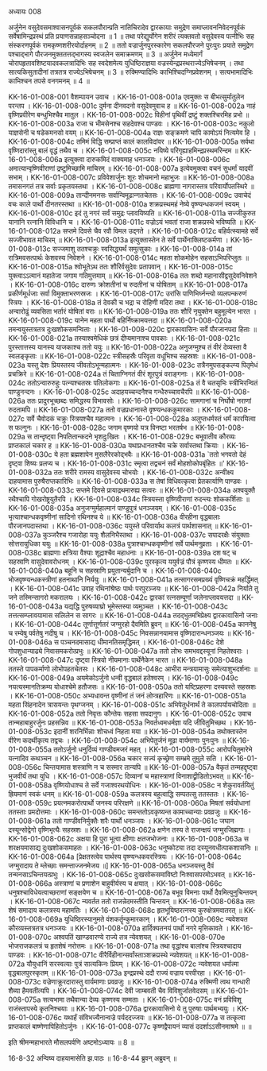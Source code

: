 अध्यायः 008

अर्जुनेन वसुदेवसमाश्वासनपूर्वकं सकलपौरान्प्रति नातिचिरादेव द्वारकायाः समुद्रेण समाप्लावननिवेदनपूर्वकं सर्वेषामिन्द्रप्रस्थं प्रति प्रयाणसन्नाहसञ्चोदना ॥ 1 ॥ तथा परेद्युर्योगेन शरीरं त्यक्तवतो वसुदेवस्य पत्नीभिः सह संस्करणपूर्वकं रामकृष्णशरीरयोर्दाहनम् ॥ 2 ॥ ततो वज्रार्जुनपुरस्कारेण सकलपौरजने पुरःपुरः प्रयाते समुद्रेण पश्चाद्भागे पौरजनमुक्ततत्तद्भागस्य स्वजलेन समाक्रमणम् ॥ 3 ॥ अर्जुनेन मध्येमार्गं चोरापहृतावशिष्टयादवकलत्रादिभिः सह स्वदेशमेत्य युधिष्ठिराज्ञया वज्रस्येन्द्रप्रस्थराज्येऽभिषेचनम् । तथा सात्यकिसुतादीनां तत्रतत्र राज्येऽभिषेचनम् ॥ 3 ॥ रुक्मिण्यादिभिः काभिश्चिदग्निप्रवेशनम् । सत्यभामादिभिः काभिश्चन तपसे वनगमनम् ॥ 4 ॥

KK-16-01-008-001	वैशम्पायन उवाच ।
KK-16-01-008-001a	एवमुक्तः स बीभत्सुर्मातुलेन परन्तप ।
KK-16-01-008-001c	दुर्मना दीनवदनो वसुदेवमुवाच ह ॥
KK-16-01-008-002a	नाहं वृष्णिप्रवीरेण बन्धुभिश्चैव मातुल ।
KK-16-01-008-002c	विहीनां पृथिवीं द्रष्टुं शक्तश्चिरमिह प्रभो ॥
KK-16-01-008-003a	राजा च भीमसेनश्च सहदेवश्च पाण्डवः ।
KK-16-01-008-003c	नकुलो याज्ञसेनी च षडेकमनसो वयम् ॥
KK-16-01-008-004a	राज्ञः सङ्क्रमणे चापि कामोऽयं नित्यमेव हि ।
KK-16-01-008-004c	तमिमं विद्धि सम्प्राप्तं कालं कालविदांवर ॥
KK-16-01-008-005a	सर्वथा वृष्णिदारांस्तु बालं वृद्धं तथैव च ।
KK-16-01-008-005c	नयिष्ये परिगृह्याहमिन्द्रप्रस्थमरिन्दम ॥
KK-16-01-008-006a	इत्युक्त्वा दारुकमिदं वाक्यमाह धनञ्जयः ।
KK-16-01-008-006c	अमात्यान्वृष्णिवीराणां द्रष्टुमिच्छामि माचिरम् ॥
KK-16-01-008-007a	इत्येवमुक्त्वा वचनं सुधर्मां यादवीं सभाम् ।
KK-16-01-008-007c	प्रविवेशार्जुनः शूरः शोचमानो महाभुजः ॥
KK-16-01-008-008a	तमासनगतं तत्र सर्वाः प्रकृतयस्तथा ।
KK-16-01-008-008c	ब्राह्मणा नागरास्तत्र परिवार्योपतस्थिरे ॥
KK-16-01-008-009a	तान्दीनमनसः सर्वान्विमूढान्गतचेतसः ।
KK-16-01-008-009c	उवाचेदं वचः काले पार्थो दीनतरस्तथा ॥
KK-16-01-008-010a	शक्रप्रस्थमहं नेष्ये वृष्ण्यन्धकजनं स्वयम् ।
KK-16-01-008-010c	इदं तु नगरं सर्वं समुद्रः प्लावयिष्यति ॥
KK-16-01-008-011a	सज्जीकुरुत यानानि रत्नानि विविधानि च ।
KK-16-01-008-011c	वज्रोऽयं भवतां राजा शक्रप्रस्थे भविष्यति ॥
KK-16-01-008-012a	सप्तमे दिवसे चैव रवौ विमल उद्गते ।
KK-16-01-008-012c	बहिर्वत्स्यामहे सर्वे सज्जीभावत माचिरम् ॥
KK-16-01-008-013a	इत्युक्तास्तेन ते सर्वे पार्थेनाक्लिष्टकर्मणा ।
KK-16-01-008-013c	सज्जमाशु ततश्चक्रुः स्वसिद्ध्यर्थं समुत्सुकाः ॥
KK-16-01-008-014a	तां रात्रिमवसत्पार्थः केशवस्य निवेशने ।
KK-16-01-008-014c	महता शोकमोहेन सहसाऽभिपरिप्लुतः ॥
KK-16-01-008-015a	श्वोभूतेऽथ ततः शौरिर्वसुदेवः प्रतापवान् ।
KK-16-01-008-015c	युक्त्वाऽऽत्मानं महातेजा जगाम गतिमुत्तमाम् ॥
KK-16-01-008-016a	ततः शब्दो महानासीद्वसुदेवनिवेशने ।
KK-16-01-008-016c	दारुणः क्रोशतीनां च रुदतीनां च योषिताम् ॥
KK-16-01-008-017a	प्रकीर्णमूर्धजाः सर्वा विमुक्ताभरणस्रजः ।
KK-16-01-008-017c	उरांसि पाणिभिर्घ्नन्त्यो व्यलपन्करुणं स्त्रियः ।
KK-16-01-008-018a	तं देवकी च भद्रा च रोहिणी मदिरा तथा ।
KK-16-01-008-018c	अन्वारोढुं व्यवसिता भर्तारं योषितां वराः ॥
KK-16-01-008-019a	ततः शौरिं नृयुक्तेन बहुमूल्येन भारत ।
KK-16-01-008-019c	यानेन महता पार्थो बहिर्निष्क्रामयत्तदा ॥
KK-16-01-008-020a	तमन्वयुस्तत्रतत्र दुःखशोकसमन्विताः ।
KK-16-01-008-020c	द्वारकावासिनः सर्वे पौरजानपदा हिताः ॥
KK-16-01-008-021a	तस्याश्वमेधिकं छत्रं दीप्यमानाश्च पावकाः ।
KK-16-01-008-021c	पुरस्तात्तस्य यानस्य याजकाश्च ततो ययुः ॥
KK-16-01-008-022a	अनुजग्मुश्च तं वीरं देव्यस्ता वै स्वलङ्कृताः ॥
KK-16-01-008-022c	स्त्रीसहस्रैः परिवृता वधूभिश्च सहस्रशः ॥
KK-16-01-008-023a	यस्तु देशः प्रियस्तस्य जीवतोऽभून्महात्मनः ।
KK-16-01-008-023c	तत्रैनमुपसङ्कल्प्य पितृमेधं प्रचक्रिरे ॥
KK-16-01-008-024a	तं चिताग्निगतं वीरं शूरपुत्रं वराङ्गनाः ।
KK-16-01-008-024c	ततोऽन्वारुरुहुः पत्न्यश्चतस्रः पतिलोकगाः ॥
KK-16-01-008-025a	तं वै चतसृभिः स्त्रीभिरन्वितं पाण्डुनन्दनः ।
KK-16-01-008-025c	अदाहयच्चन्दनैश्च गन्धैरुच्चावचैरपि ॥
KK-16-01-008-026a	ततः प्रादुरभूच्छब्दः समिद्धस्य विभावसोः ।
KK-16-01-008-026c	सामगानां च निर्घोषो नराणां रुदतामपि ॥
KK-16-01-008-027a	ततो वज्रप्रधानास्ते वृष्ण्यन्धककुमारकाः ।
KK-16-01-008-027c	सर्वे चैवोदकं चक्रुः स्त्रियश्चैव महात्मनः ।
KK-16-01-008-028a	अलुप्तधर्मस्तं धर्मं कारयित्वा स फल्गुनः ।
KK-16-01-008-028c	जगाम वृष्णयो यत्र विनष्टा भरतर्षभ ॥
KK-16-01-008-029a	स तान्दृष्ट्वा निपतितान्कदने भृशदुःखितः ।
KK-16-01-008-029c	बभूवातीव कौरव्यः प्राप्तकालं चकार ह ॥
KK-16-01-008-030a	यथाप्रधानतश्चैव चक्रे सर्वास्तथा क्रियाः ।
KK-16-01-008-030c	ये हता ब्रह्मशापेन मुसलैरेरकोद्भवैः ॥
KK-16-01-008-031a	`ततो भगवतो देहं दृष्ट्वा शिष्यः प्रलप्य च ।
KK-16-01-008-031c	स्मृत्वा तद्वचनं सर्वं मोहशोकोपबृंहितः ॥'
KK-16-01-008-032a	ततः शरीरे रामस्य वासुदेवस्य चोभयोः ।
KK-16-01-008-032c	अन्वीक्ष्य दाहयामास पुरुषैराप्तकारिभिः ॥
KK-16-01-008-033a	स तेषां विधिवत्कृत्वा प्रेतकार्याणि पाण्डवः ।
KK-16-01-008-033c	सप्तमे दिवसे प्रायाद्रथमारुह्य सत्वरः ॥
KK-16-01-008-034a	अश्वयुक्तै रथैश्चापि गोखरोष्ट्रयुतैरपि ।
KK-16-01-008-034c	स्त्रियस्ता वृष्णिवीराणां रुदन्त्यः शोककर्शिताः ॥
KK-16-01-008-035a	अनुजग्मुर्महात्मानं पाण्डुपुत्रं धनञ्जयम् ।
KK-16-01-008-035c	भृत्याश्चान्धकवृष्णीनां सादिनो रथिनश्च ये ॥
KK-16-01-008-036a	वीरहीना वृद्धबालाः पौरजानपदास्तथा ।
KK-16-01-008-036c	ययुस्ते परिवार्याथ कलत्रं पार्थशासनात् ॥
KK-16-01-008-037a	कुञ्जरैश्च गजारोहा ययुः शैलनिभैस्तथा ।
KK-16-01-008-037c	सपादरक्षैः संयुक्ताः सोत्तरायुधिका ययुः ॥
KK-16-01-008-038a	पुत्राश्चान्धकवृष्णीनां सर्वे पार्थमनुव्रताः ।
KK-16-01-008-038c	ब्राह्मणाः क्षत्रिया वैश्याः शूद्राश्चैव महाधनाः ॥
KK-16-01-008-039a	दश षट् च सहस्राणि वासुदेवावरोधनम् ।
KK-16-01-008-039c	पुरस्कृत्य ययुर्वज्रं पौत्रं कृष्णस्य धीमतः ॥
KK-16-01-008-040a	बहूनि च सहस्राणि प्रयुतान्यर्बुदानि च ।
KK-16-01-008-040c	भोजवृष्ण्यन्धकस्त्रीणां हतनाथानि निर्ययुः ॥
KK-16-01-008-041a	तत्सागरसमप्रख्यं वृष्णिचक्रं महर्द्धिमत् ।
KK-16-01-008-041c	उवाह रथिनांश्रेष्ठः पार्थः परपुरञ्जयः ॥
KK-16-01-008-042a	निर्याते तु जने तस्मिन्सागरो मकरालयः ।
KK-16-01-008-042c	द्वारकां रत्नसम्पूर्णां जलेनाप्लावयत्तदा ॥
KK-16-01-008-043a	यद्यद्धि पुरुषव्याघ्रो भूमेस्तस्या व्यमुञ्चत ।
KK-16-01-008-043c	तत्तत्सम्प्लावयामास सलिलेन स सागरः ॥
KK-16-01-008-044a	तदद्भुतमभिप्रेक्ष्य द्वारकावासिनो जनाः ।
KK-16-01-008-044c	तूर्णात्तूर्णतरं जग्मुरहो दैवमिति ब्रुवन् ॥
KK-16-01-008-045a	काननेषु च रम्येषु पर्वतेषु नदीषु च ।
KK-16-01-008-045c	निवसन्नानयामास वृष्णिदारान्धनञ्जयः ॥
KK-16-01-008-046a	स पञ्चनदमासाद्य धीमानतिसमृद्धिमत् ।
KK-16-01-008-046c	देशे गोपशुधान्याढ्ये निवासमकरोत्प्रभुः ॥
KK-16-01-008-047a	ततो लोभः समभवद्दस्यूनां निहतेश्वराः ।
KK-16-01-008-047c	दृष्ट्वा स्त्रियो नीयमानाः पार्थेनैकेन भारत ॥
KK-16-01-008-048a	ततस्ते पापकर्माणो लोभोपहतचेतसः ।
KK-16-01-008-048c	आभीरा मन्त्रयामासुः समेत्याशुभदर्शनाः ॥
KK-16-01-008-049a	अयमेकोऽर्जुनो धन्वी वृद्धबालं हतेश्वरम् ।
KK-16-01-008-049c	नयत्यस्मानतिक्रम्य योधाश्चेमे हतौजसः ॥
KK-16-01-008-050a	ततो यष्टिप्रहरणा दस्यवस्ते सहस्रशः ।
KK-16-01-008-050c	अभ्यधावन्त वृष्णीनां तं जनं लोप्त्रहारिणः ॥
KK-16-01-008-051a	महता सिंहनादेन त्रासयन्तः पृथग्जनम् ।
KK-16-01-008-051c	अभिपेतुर्धनार्थं ते कालपर्यायचोदिताः ॥
KK-16-01-008-052a	ततो निवृत्तः कौन्तेयः सहसा सपदानुगः ।
KK-16-01-008-052c	उवाच तान्महाबाहुरर्जुनः प्रहसन्निव ॥
KK-16-01-008-053a	निवर्तध्वमधर्मज्ञा यदि जीवितुमिच्छथ ।
KK-16-01-008-053c	इदानीं शरनिर्भिन्नाः शोचध्वं निहता मया ॥
KK-16-01-008-054a	तथोक्तास्तेन वीरेण कदर्थीकृत्य तद्वचः ।
KK-16-01-008-054c	अभिपेतुर्जनं मूढा वार्यमाणाः पुनःपुनः ॥
KK-16-01-008-055a	ततोऽर्जुनो धनुर्दिव्यं गाण्डीवमजरं महत् ।
KK-16-01-008-055c	आरोपयितुमारेभे यत्नादिव कथञ्चन ॥
KK-16-01-008-056a	चकार सज्यं कृच्छ्रेण सम्भ्रमे तुमुले सति ।
KK-16-01-008-056c	चिन्तयामास शस्त्राणि न च सस्मार तान्यपि ॥
KK-16-01-008-057a	वैकृतं तन्महद्दृष्ट्वा भुजवीर्यं तथा युधि ।
KK-16-01-008-057c	दिव्यानां च महास्त्राणां विनाशाद्व्रीडितोऽभवत् ॥
KK-16-01-008-058a	वृष्णियोधाश्च ते सर्वे गजाश्वरथयोधिनः ।
KK-16-01-008-058c	न शेकुरावर्तयितुं ह्रियमाणं स्वकं धनम् ॥
KK-16-01-008-059a	कलत्रस्य बहुत्वाद्धि सम्पतत्सु ततस्ततः ।
KK-16-01-008-059c	प्रयत्नमकरोत्पार्थो जनस्य परिरक्षणे ॥
KK-16-01-008-060a	मिषतां सर्वयोधानां ततस्ताः प्रमदोत्तमाः ।
KK-16-01-008-060c	समन्ततोऽवकृष्यन्त कामाच्चान्याः प्रवव्रजुः ॥
KK-16-01-008-061a	ततो गाण्डीवनिर्मुक्तैः शरैः पार्थो धनञ्जयः ।
KK-16-01-008-061c	जघान दस्यून्सोद्वेगो वृष्णिभृत्यैः सहस्रशः ॥
KK-16-01-008-062a	क्षणेन तस्य ते राजन्क्षयं जग्मुरजिह्मगाः ।
KK-16-01-008-062c	अक्षया हि पुरा भूत्वा क्षीणाः क्षतजभोजनाः ॥
KK-16-01-008-063a	स शरक्षयमासाद्य दुःखशोकसमाहतः ।
KK-16-01-008-063c	धनुष्कोट्या तदा दस्यूनवधीत्पाकशासनिः ॥
KK-16-01-008-064a	[प्रेक्षतस्त्वेव पार्थस्य वृष्ण्यन्धकवरस्त्रियः ।
KK-16-01-008-064c	जग्मुरादाय ते म्लेच्छाः समन्ताज्जनमेजय ॥]
KK-16-01-008-065a	धनञ्जयस्तु दैवं तन्मनसाऽचिन्तयत्प्रभुः ।
KK-16-01-008-065c	दुःखसोकसमाविष्टो निःश्वासपरमोऽभवत् ॥
KK-16-01-008-066a	अस्त्राणां च प्रणाशेन बाहुवीर्यस्य च क्षयात् ।
KK-16-01-008-066c	धनुषश्चाविधेयत्वाच्छराणां सङ्क्षयेण च ॥
KK-16-01-008-067a	बभूव विमनाः पार्थो दैवमित्युनुचिन्तयन् ।
KK-16-01-008-067c	न्यवर्तत ततो राजन्नेदमस्तीति चिन्तयन् ॥
KK-16-01-008-068a	ततः शेषं समादाय कलत्रस्य महामतिः ।
KK-16-01-008-068c	हृतभूयिष्ठरत्नस्य कुरुक्षेत्रमवातरत् ॥
KK-16-01-008-069a	युधिष्ठिरस्यानुमते वंशकर्तॄन्कुमारकान् ।
KK-16-01-008-069c	न्यवेशयत कौरव्यस्तत्रतत्र धनञ्जयः ॥
KK-16-01-008-070a	हार्दिक्यतनयं पार्थो नगरे मृत्तिकावते ।
KK-16-01-008-070c	अश्वपतिं खाण्डवारण्ये राज्ये तत्र न्येवशयत् ।
KK-16-01-008-070e	भोजराजकलत्रं च हृतशेषं नरोत्तमः ॥
KK-16-01-008-071a	तथा वृद्धांश्च बालांश्च स्त्रियश्चादाय पाण्डवः ।
KK-16-01-008-071c	वीरैर्विहीनान्सर्वांस्ताञ्शक्रप्रस्थे न्यवेशयत् ॥
KK-16-01-008-072a	यौयुधानिं सरस्वत्याः पुत्रं सात्यकिनः प्रियम् ।
KK-16-01-008-072c	न्यवेशयत धर्मात्मा वृद्धबालपुरस्कृतम् ॥
KK-16-01-008-073a	इन्द्रप्रस्थे ददौ राज्यं वज्राय परवीरहा ।
KK-16-01-008-073c	वज्रेणाक्रूरदारास्तु वार्यमाणाः प्रवव्रजुः ॥
KK-16-01-008-074a	रुक्मिणी त्वथ गान्धारी शैब्या हैमवतीत्यपि ।
KK-16-01-008-074c	देवी जाम्बवती चैव विविशुर्जातवेदसम् ॥
KK-16-01-008-075a	सत्यभामा तथैवान्या देव्यः कृष्णस्य सम्मताः ।
KK-16-01-008-075c	वनं प्रविविशू राजंस्तापस्ये कृतनिश्चयाः ॥
KK-16-01-008-076a	द्वारकावासिनो ये तु पुरुषाः पार्थमभ्ययुः ।
KK-16-01-008-076c	यथार्हं संविभज्यैनान्वज्रे पर्यददज्जयः ॥
KK-16-01-008-077a	स तत्कृत्वा प्राप्तकालं बाष्णेणापिहितोऽर्जुनः ।
KK-16-01-008-077c	कृष्णद्वैपायनं व्यासं ददर्शाऽऽसीनमाश्रमे ॥ ॥

इति श्रीमन्महाभारते मौसलपर्वणि अष्टमोऽध्यायः ॥ 8 ॥

16-8-32 अन्विष्य दाहयामासेति झ.पाठः ॥ 16-8-44 ब्रुवन् अब्रुवन् ॥ 
